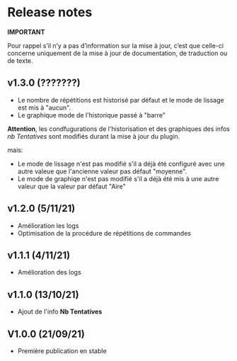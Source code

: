 # Release notes

**IMPORTANT**

Pour rappel s’il n’y a pas d’information sur la mise à jour, c’est que celle-ci concerne uniquement de la mise à jour de documentation, de traduction ou de texte.

## v1.3.0 (???????)
+ Le nombre de répétitions est historisé par défaut et le mode de lissage est mis à "aucun".
+ Le graphique mode de l'historique passé à "barre"

**Attention**, les condfugurations de l'historisation et des graphiques des infos *nb Tentatives* sont modifiés durant la mise à jour du plugin.

  mais:
  + Le mode de lissage n'est pas modifié s'il a déjà été configuré avec une autre valeue que l'ancienne valeur pas défaut "moyenne".
  + Le mode de graphiqe n'est pas modifié s'il a déjà été mis à une autre valeur que la valeur par défaut "Aire" 

## v1.2.0 (5/11/21)
+ Amélioration les logs
+ Optimisation de la procédure de répétitions de commandes

## v1.1.1 (4/11/21)
+ Amélioration des logs

## v1.1.0  (13/10/21)
+ Ajout de l'info **Nb Tentatives**

## V1.0.0 (21/09/21)
+ Première publication en stable
